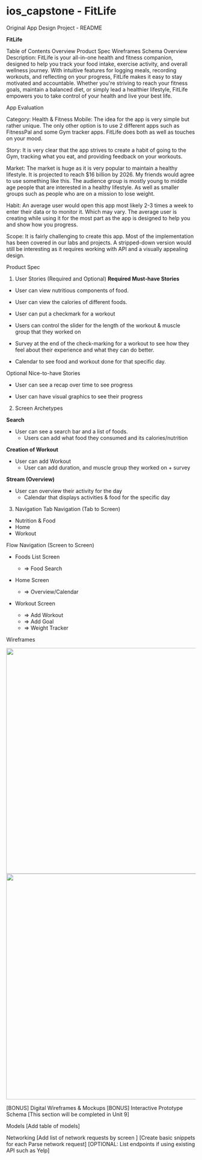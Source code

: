 # ios_capstone - FitLife

Original App Design Project - README

**FitLife**

Table of Contents
Overview
Product Spec
Wireframes
Schema
Overview
Description: FitLife is your all-in-one health and fitness companion, designed to help you track your food intake, exercise activity, and overall wellness journey. With intuitive features for logging meals, recording workouts, and reflecting on your progress, FitLife makes it easy to stay motivated and accountable. Whether you're striving to reach your fitness goals, maintain a balanced diet, or simply lead a healthier lifestyle, FitLife empowers you to take control of your health and live your best life.

App Evaluation

Category: Health & Fitness
Mobile: The idea for the app is very simple but rather unique. The only other option is to use 2 different apps such as FitnessPal and some Gym tracker apps. FitLife does both as well as touches on your mood.

Story: It is very clear that the app strives to create a habit of going to the Gym, tracking what you eat, and providing feedback on your workouts.

Market: The market is huge as it is very popular to maintain a healthy lifestyle. It is projected to reach $16 billion by 2026. My friends would agree to use something like this. The audience group is mostly young to middle age people that are interested in a healthy lifestyle. As well as smaller groups such as people who are on a mission to lose weight.

Habit: An average user would open this app most likely 2-3 times a week to enter their data or to monitor it. Which may vary. The average user is creating while using it for the most part as the app is designed to help you and show how you progress.

Scope: It is fairly challenging to create this app. Most of the implementation has been covered in our labs and projects. A stripped-down version would still be interesting as it requires working with API and a visually appealing design.

Product Spec
1. User Stories (Required and Optional)
**Required Must-have Stories**

*  User can view nutritious components of food.

*  User can view the calories of different foods.

*  User can put a checkmark for a workout
*  Users can control the slider for the length of the workout & muscle group that they worked on

*  Survey at the end of the check-marking for a workout to see how they feel about their experience and what they can do better.

* Calendar to see food and workout done for that specific day.

Optional Nice-to-have Stories

* User can see a recap over time to see progress

* User can have visual graphics to see their progress



2. Screen Archetypes

**Search**
* User can see a search bar and a list of foods.
    * Users can add what food they consumed and its calories/nutrition

**Creation of Workout**
* User can add Workout
    * User can add duration, and muscle group they worked on + survey  

**Stream (Overview)**
* User can overview their activity for the day
    * Calendar that displays activities & food for the specific day

3. Navigation
Tab Navigation (Tab to Screen)

* Nutrition & Food
* Home
* Workout

Flow Navigation (Screen to Screen)

* Foods List Screen
    * => Food Search

* Home Screen
   * => Overview/Calendar

* Workout Screen
    * => Add Workout
    * => Add Goal
    * => Weight Tracker
     
Wireframes

<img src="https://i.imgur.com/9gsoRR1.jpg" width=600>
<img src="https://i.imgur.com/sg1tJ16.jpg" width=600>


[BONUS] Digital Wireframes & Mockups
[BONUS] Interactive Prototype
Schema
[This section will be completed in Unit 9]

Models
[Add table of models]

Networking
[Add list of network requests by screen ]
[Create basic snippets for each Parse network request]
[OPTIONAL: List endpoints if using existing API such as Yelp]
